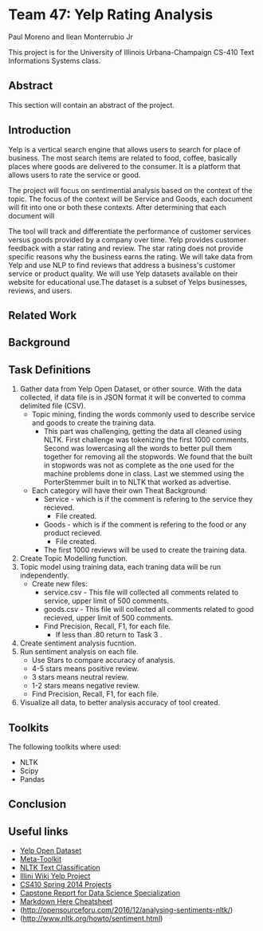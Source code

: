 # Team 47: Yelp Rating Analysis
Paul Moreno and Ilean Monterrubio Jr

This project is for the University of Illinois Urbana-Champaign CS-410 Text Informations Systems class.

## Abstract
This section will contain an abstract of the project.

## Introduction
Yelp is a vertical search engine that allows users to search for place of business. The most search items are related to food, coffee, basically places where goods are delivered to the consumer. It is a platform that allows users to rate the service or good.

The project will focus on sentimential analysis based on the context of the topic. The focus of the context will be Service and Goods, each document will fit into one or both these contexts. After determining that each document will

The tool will track and differentiate the performance of customer services versus goods provided by a company over time. Yelp provides customer feedback with a star rating and review. The star rating does not provide specific reasons why the business earns the rating. We will take data from Yelp and use NLP to find reviews that address a business's customer service or product quality.  We will use Yelp datasets available on their website for educational use.The dataset is a subset of Yelps businesses, reviews, and users.

## Related Work

## Background

## Task Definitions
1. Gather data from Yelp Open Dataset, or other source. With the data collected, if data file is in JSON format it will be converted to comma delimited file (CSV).
   * Topic mining, finding the words commonly used to describe service and goods to create the training data.
     * This part was challenging, getting the data all cleaned using NLTK. First challenge was tokenizing the first 1000 comments. Second was lowercasing all the words to better pull them together for removing all the stopwords. We found that the built in stopwords was not as complete as the one used for the machine problems done in class. Last we stemmed using the PorterStemmer built in to NLTK that worked as advertise.
   * Each category will have their own Theat Background:
     * Service - which is if the comment is refering to the service they recieved.
       * File created.
     * Goods - which is if the comment is refering to the food or any product recieved.
       * File created.
     * The first 1000 reviews will be used to create the training data.
2. Create Topic Modelling function.
3. Topic model using training data, each traning data will be run independently.
   * Create new files:
     * service.csv - This file will collected all comments related to service, upper limit of 500 comments.
     * goods.csv - This file will collected all comments related to good recieved, upper limit of 500 comments.
     * Find Precision, Recall, F1, for each file.
       * If less than .80 return to Task 3 .
4. Create sentiment analysis fucntion.
5. Run sentiment analysis on each file.
   * Use Stars to compare accuracy of analysis.
    * 4-5 stars means positive review.
    * 3 stars means neutral review.
    * 1-2 stars means negative review.
   * Find Precision, Recall, F1, for each file.
6. Visualize all data, to better analysis accuracy of tool created.

## Toolkits
The following toolkits where used:
* NLTK
* Scipy
* Pandas

## Conclusion

## Useful links
* [Yelp Open Dataset](https://www.yelp.com/dataset)
* [Meta-Toolkit](https://meta-toolkit.org/)
* [NLTK Text Classification](http://text-processing.com/demo/sentiment/)
* [Illini Wiki Yelp Project](https://wiki.illinois.edu/wiki/pages/viewpage.action?spaceKey=timanpub&title=Capstone+design)
* [CS410 Spring 2014 Projects](http://web.engr.illinois.edu/~massung1/su14-cs410/past-projects.html)
* [Capstone Report for Data Science Specialization](https://statsbyslough.files.wordpress.com/2015/11/projectreport2.pdf)
* [Markdown Here Cheatsheet](https://github.com/adam-p/markdown-here/wiki/Markdown-Here-Cheatsheet#links)
* (http://opensourceforu.com/2016/12/analysing-sentiments-nltk/)
* (http://www.nltk.org/howto/sentiment.html)
